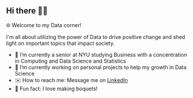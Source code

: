 ## Hi there 👋🏼

🌐 Welcome to my Data corner! <br>

I'm all about utilizing the power of Data to drive positive change and shed light on important topics that impact society.

- 📘 I’m currently a senior at NYU studying Business with a concentration in Computing and Data Science and Statistics
- 🌱 I’m currently working on personal projects to help my growth in Data Science
- ✉️ How to reach me: Message me on [LinkedIn](https://www.linkedin.com/in/jessica-ortuno-8618151b1/)
- 🌸 Fun fact: I love making boquets!

